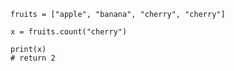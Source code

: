     fruits = ["apple", "banana", "cherry", "cherry"]

    x = fruits.count("cherry")

    print(x)
    # return 2
